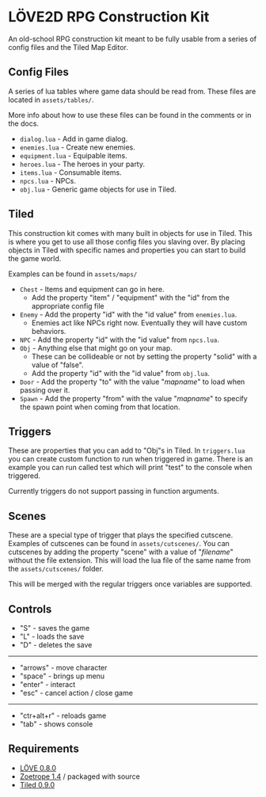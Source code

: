 LÖVE2D RPG Construction Kit
=============
An old-school RPG construction kit meant to be fully usable from a series of config files and the Tiled Map Editor.

Config Files
------------
A series of lua tables where game data should be read from. These files are located in `assets/tables/`.

More info about how to use these files can be found in the comments or in the docs.

* `dialog.lua` - Add in game dialog.
* `enemies.lua` - Create new enemies.
* `equipment.lua` - Equipable items.
* `heroes.lua` - The heroes in your party.
* `items.lua` - Consumable items.
* `npcs.lua` - NPCs.
* `obj.lua` - Generic game objects for use in Tiled.

Tiled
------------
This construction kit comes with many built in objects for use in Tiled.
This is where you get to use all those config files you slaving over.
By placing objects in Tiled with specific names and properties you can start to build the game world.

Examples can be found in `assets/maps/`

* `Chest` - Items and equipment can go in here.
    * Add the property "item" / "equipment" with the "id" from the appropriate config file
* `Enemy` - Add the property "id" with the "id value" from `enemies.lua`.
    * Enemies act like NPCs right now. Eventually they will have custom behaviors.
* `NPC` - Add the property "id" with the "id value" from `npcs.lua`.
* `Obj` - Anything else that might go on your map.
    * These can be collideable or not by setting the property "solid" with a value of "false".
    * Add the property "id" with the "id value" from `obj.lua`.
* `Door` - Add the property "to" with the value "*mapname*" to load when passing over it.
* `Spawn` - Add the property "from" with the value "*mapname*" to specify the spawn point when coming from that location.

Triggers
------------
These are properties that you can add to "Obj"s in Tiled.
In `triggers.lua` you can create custom function to run when triggered in game.
There is an example you can run called test which will print "test" to the console when triggered.

Currently triggers do not support passing in function arguments.

Scenes
------------
These are a special type of trigger that plays the specified cutscene.
Examples of cutscenes can be found in `assets/cutscenes/`.
You can cutscenes by adding the property "scene" with a value of "*filename*" without the file extension.
This will load the lua file of the same name from the `assets/cutscenes/` folder.

This will be merged with the regular triggers once variables are supported.

Controls
------------
* "S" - saves the game
* "L" - loads the save
* "D" - deletes the save

----------

* "arrows" - move character
* "space" - brings up menu
* "enter" - interact
* "esc" - cancel action / close game

----------

* "ctr+alt+r" - reloads game
* "tab" - shows console



Requirements
------------
* [LÖVE 0.8.0](http://love2d.org/)
* [Zoetrope 1.4](http://libzoetrope.org) / packaged with source
* [Tiled 0.9.0](http://www.mapeditor.org/)
